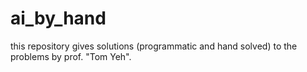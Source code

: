 # ai_by_hand
this repository gives solutions (programmatic and hand solved) to the problems by prof. "Tom Yeh". 
